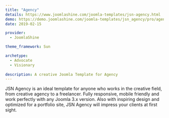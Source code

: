 ```yaml
---
title: "Agency"
details: https://www.joomlashine.com/joomla-templates/jsn-agency.html
demo: https://demo.joomlashine.com/joomla-templates/jsn_agency/pro/agency/
date: 2019-02-15

provider: 
  - JoomlaShine

theme_framework: Sun

archetype:
  - Advocate
  - Visionary
  
description: A creative Joomla Template for Agency
---
```


JSN Agency is an ideal template for anyone who works in the creative field, from creative agency to a freelancer. Fully responsive, mobile friendly and work perfectly with any Joomla 3.x version. Also with inspiring design and optimized for a portfolio site, JSN Agency will impress your clients at first sight.